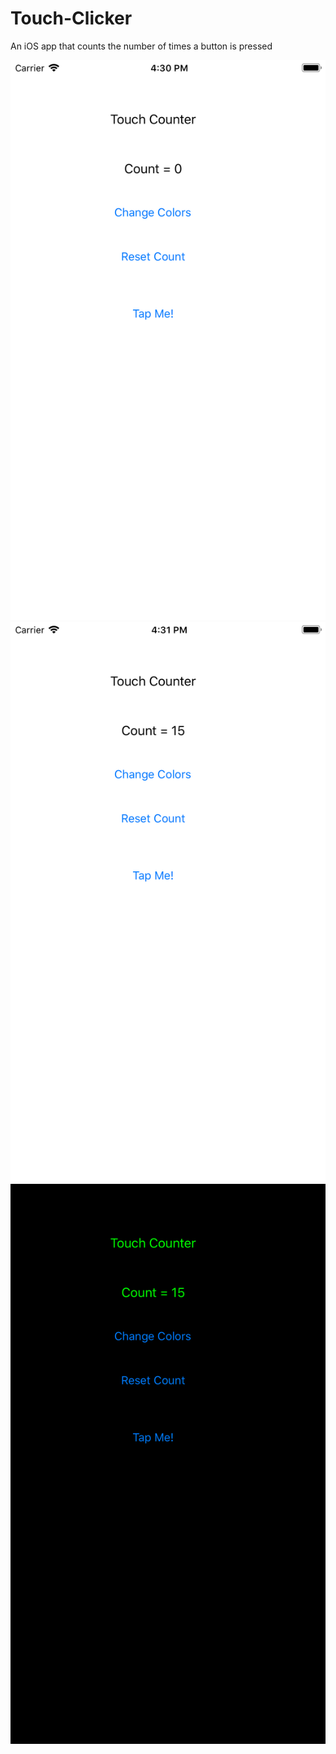 # Touch-Clicker

An iOS app that counts the number of times a button is pressed

![Alt text](/pictures/home.png?raw=true)
![Alt text](/pictures/count.png?raw=true)
![Alt text](/pictures/color.png?raw=true)

